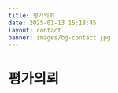 ```yaml
---
title: 평가의뢰
date: 2025-01-13 15:18:45
layout: contact
banner: images/bg-contact.jpg
---
```


# 평가의뢰
